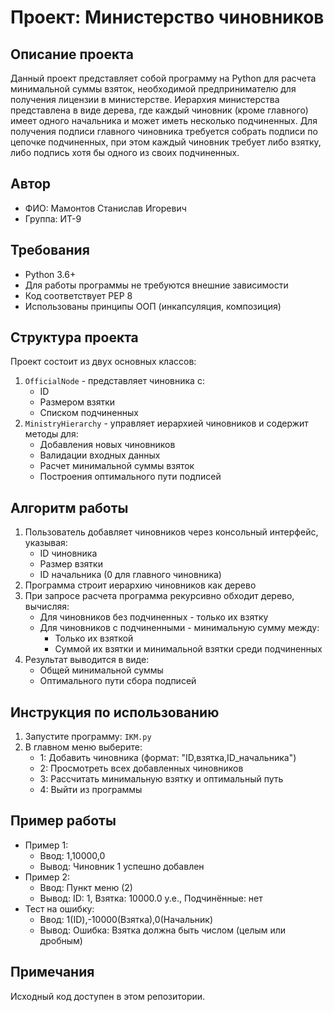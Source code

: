 # Проект: Министерство чиновников

## Описание проекта
Данный проект представляет собой программу на Python для расчета минимальной суммы взяток, необходимой предпринимателю для получения лицензии в министерстве. Иерархия министерства представлена в виде дерева, где каждый чиновник (кроме главного) имеет одного начальника и может иметь несколько подчиненных. Для получения подписи главного чиновника требуется собрать подписи по цепочке подчиненных, при этом каждый чиновник требует либо взятку, либо подпись хотя бы одного из своих подчиненных.

## Автор
- ФИО: Мамонтов Станислав Игоревич
- Группа: ИТ-9

## Требования
- Python 3.6+
- Для работы программы не требуются внешние зависимости
- Код соответствует PEP 8
- Использованы принципы ООП (инкапсуляция, композиция)

## Структура проекта
Проект состоит из двух основных классов:
1. `OfficialNode` - представляет чиновника с:
   - ID
   - Размером взятки
   - Списком подчиненных
2. `MinistryHierarchy` - управляет иерархией чиновников и содержит методы для:
   - Добавления новых чиновников
   - Валидации входных данных
   - Расчет минимальной суммы взяток
   - Построения оптимального пути подписей

## Алгоритм работы
1. Пользователь добавляет чиновников через консольный интерфейс, указывая:
   - ID чиновника
   - Размер взятки
   - ID начальника (0 для главного чиновника)
2. Программа строит иерархию чиновников как дерево
3. При запросе расчета программа рекурсивно обходит дерево, вычисляя:
   - Для чиновников без подчиненных - только их взятку
   - Для чиновников с подчиненными - минимальную сумму между:
     * Только их взяткой
     * Суммой их взятки и минимальной взятки среди подчиненных
4. Результат выводится в виде:
   - Общей минимальной суммы
   - Оптимального пути сбора подписей

## Инструкция по использованию
1. Запустите программу: `IKM.py`
2. В главном меню выберите:
   - 1: Добавить чиновника (формат: "ID,взятка,ID_начальника")
   - 2: Просмотреть всех добавленных чиновников
   - 3: Рассчитать минимальную взятку и оптимальный путь
   - 4: Выйти из программы

## Пример работы
- Пример 1:
  - Ввод: 1,10000,0
  - Вывод: Чиновник 1 успешно добавлен
- Пример 2:
  - Ввод: Пункт меню (2)
  - Вывод: ID: 1, Взятка: 10000.0 у.е., Подчинённые: нет
- Тест на ошибку:
  - Ввод: 1(ID),-10000(Взятка),0(Начальник)
  - Вывод: Ошибка: Взятка должна быть числом (целым или дробным)

## Примечания
Исходный код доступен в этом репозитории.
